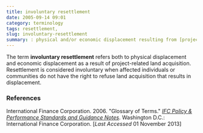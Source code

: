 ```yaml
---
title: involuntary resettlement
date: 2005-09-14 09:01
category: terminology
tags: resettlement,
slug: involuntary-resettlement
summary: : physical and/or economic displacement resulting from [project](/terms/project)-related [land acquisition](/terms/land-acquisition) where affected individuals or communities do not have the right to contest their loss of land use and access
---
```


The term **involuntary resettlement** refers both to physical displacement and economic displacement as a result of project-related land acquisition. Resettlement is considered involuntary when affected individuals or communities do not have the right to refuse land acquisition that results in displacement.

### References

<ref>International Finance Corporation. 2006. "Glossary of Terms." *[IFC Policy & Performance Standards and Guidance Notes](http://www.ifc.org/wps/wcm/connect/9a9464804885598c8364d36a6515bb18/Glossary%2Bof%2BTerms.pdf?MOD=AJPERES&attachment=true&id=1322803900995)*. Washington D.C.: International Finance Corporation. [*Last Accessed* 01 November 2013]</ref>
